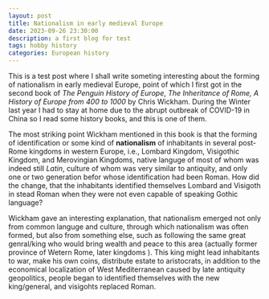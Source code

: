 ```yaml
---
layout: post
title: Nationalism in early medieval Europe
date: 2023-09-26 23:30:00
description: a first blog for test
tags: hobby history
categories: European history
---
```

This is a test post where I shall write someting interesting about the forming of nationalism in early medieval Europe, point of which I first got in the second book of *The Penguin History of Europe*, *The Inheritance of Rome, A History of Europe from 400 to 1000* by Chris Wickham. During the Winter last year I had to stay at home due to the abrupt outbreak of COVID-19 in China so I read some history books, and this is one of them.


The most striking point Wickham mentioned in this book is that the forming of identification or some kind of **nationalism** of inhabitants in several post-Rome kingdoms in western Europe, i.e., Lombard Kingdom, Visigothic Kingdom, and Merovingian Kingdoms, native languge of most of whom was indeed still *Latin*, culture of whom was very similar to antiquity, and only one or two generation befor whose identification had been Roman. How did the change, that the inhabitants identified themselves Lombard and Visigoth in stead Roman when they were not even capable of speaking Gothic language? 


Wickham gave an interesting explanation, that nationalism emerged not only from common languge and culture, through which nationalism was often formed, but also from something else, such as following the same great genral/king who would bring wealth and peace to this area (actually former province of Wetern Rome, later kingdoms ). This king might lead inhabitants to war, make his own coins, distribute estate to aristocrats, in addition to the economical localization of West Mediterranean caused by late antiquity geopolitics, people began to identified themselves with the new king/general, and visigohts replaced Roman.